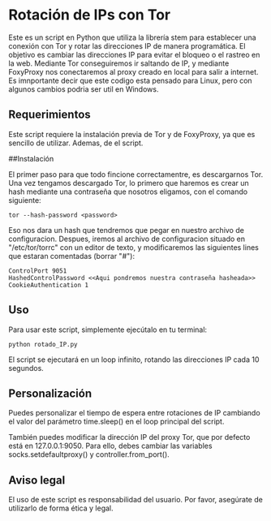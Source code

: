 # Rotación de IPs con Tor

Este es un script en Python que utiliza la librería stem para establecer una conexión con Tor y rotar las direcciones IP de manera programática. El objetivo es cambiar las direcciones IP para evitar el bloqueo o el rastreo en la web. Mediante Tor conseguiremos ir saltando de IP, y mediante FoxyProxy nos conectaremos al proxy creado en local para salir a internet. Es imnportante decir que este codigo esta pensado para Linux, pero con algunos cambios podria ser util en Windows.
## Requerimientos

Este script requiere la instalación previa de Tor y de FoxyProxy, ya que es sencillo de utilizar. Ademas, de el script.

##Instalación

El primer paso para que todo fincione correctamentre, es descargarnos Tor. Una vez tengamos descargado Tor, lo primero que haremos es crear un hash mediante una contraseña que nosotros eligamos, con el comando siguiente:

``` 
tor --hash-password <password>
```

Eso nos dara un hash que tendremos que pegar en nuestro archivo de configuracion. Despues, iremos al archivo de configuracion situado en "/etc/tor/torrc" con un editor de texto, y modificaremos las siguientes lines que estaran comentadas (borrar "#"):

```
ControlPort 9051
HashedControlPassword <<Aqui pondremos nuestra contraseña hasheada>>
CookieAuthentication 1
```

## Uso

Para usar este script, simplemente ejecútalo en tu terminal:

```python rotado_IP.py```

El script se ejecutará en un loop infinito, rotando las direcciones IP cada 10 segundos.
## Personalización

Puedes personalizar el tiempo de espera entre rotaciones de IP cambiando el valor del parámetro time.sleep() en el loop principal del script.

También puedes modificar la dirección IP del proxy Tor, que por defecto está en 127.0.0.1:9050. Para ello, debes cambiar las variables socks.setdefaultproxy() y controller.from_port().
## Aviso legal

El uso de este script es responsabilidad del usuario. Por favor, asegúrate de utilizarlo de forma ética y legal.
